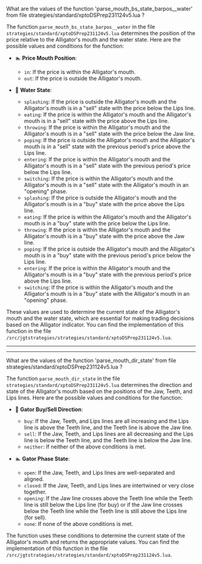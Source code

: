 What are the values of the function 'parse_mouth_bs_state_barpos__water' from file strategies/standard/xptoDSPrep231124v5.lua ?

The function `parse_mouth_bs_state_barpos__water` in the file `strategies/standard/xptoDSPrep231124v5.lua` determines the position of the price relative to the Alligator's mouth and the water state. Here are the possible values and conditions for the function:

* 🏊 **Price Mouth Position**:
  - `in`: If the price is within the Alligator's mouth.
  - `out`: If the price is outside the Alligator's mouth.

* 🌊 **Water State**:
  - `splashing`: If the price is outside the Alligator's mouth and the Alligator's mouth is in a "sell" state with the price below the Lips line.
  - `eating`: If the price is within the Alligator's mouth and the Alligator's mouth is in a "sell" state with the price above the Lips line.
  - `throwing`: If the price is within the Alligator's mouth and the Alligator's mouth is in a "sell" state with the price below the Jaw line.
  - `poping`: If the price is outside the Alligator's mouth and the Alligator's mouth is in a "sell" state with the previous period's price above the Lips line.
  - `entering`: If the price is within the Alligator's mouth and the Alligator's mouth is in a "sell" state with the previous period's price below the Lips line.
  - `switching`: If the price is within the Alligator's mouth and the Alligator's mouth is in a "sell" state with the Alligator's mouth in an "opening" phase.
  - `splashing`: If the price is outside the Alligator's mouth and the Alligator's mouth is in a "buy" state with the price above the Lips line.
  - `eating`: If the price is within the Alligator's mouth and the Alligator's mouth is in a "buy" state with the price below the Lips line.
  - `throwing`: If the price is within the Alligator's mouth and the Alligator's mouth is in a "buy" state with the price above the Jaw line.
  - `poping`: If the price is outside the Alligator's mouth and the Alligator's mouth is in a "buy" state with the previous period's price below the Lips line.
  - `entering`: If the price is within the Alligator's mouth and the Alligator's mouth is in a "buy" state with the previous period's price above the Lips line.
  - `switching`: If the price is within the Alligator's mouth and the Alligator's mouth is in a "buy" state with the Alligator's mouth in an "opening" phase.

These values are used to determine the current state of the Alligator's mouth and the water state, which are essential for making trading decisions based on the Alligator indicator. You can find the implementation of this function in the file `/src/jgtstrategies/strategies/standard/xptoDSPrep231124v5.lua`.



----
----



What are the values of the function 'parse_mouth_dir_state' from file strategies/standard/xptoDSPrep231124v5.lua ?

The function `parse_mouth_dir_state` in the file `strategies/standard/xptoDSPrep231124v5.lua` determines the direction and state of the Alligator's mouth based on the positions of the Jaw, Teeth, and Lips lines. Here are the possible values and conditions for the function:

* 🐊 **Gator Buy/Sell Direction**:
  - `buy`: If the Jaw, Teeth, and Lips lines are all increasing and the Lips line is above the Teeth line, and the Teeth line is above the Jaw line.
  - `sell`: If the Jaw, Teeth, and Lips lines are all decreasing and the Lips line is below the Teeth line, and the Teeth line is below the Jaw line.
  - `neither`: If neither of the above conditions is met.

* 🏊 **Gator Phase State**:
  - `open`: If the Jaw, Teeth, and Lips lines are well-separated and aligned.
  - `closed`: If the Jaw, Teeth, and Lips lines are intertwined or very close together.
  - `opening`: If the Jaw line crosses above the Teeth line while the Teeth line is still below the Lips line (for buy) or if the Jaw line crosses below the Teeth line while the Teeth line is still above the Lips line (for sell).
  - `none`: If none of the above conditions is met.

The function uses these conditions to determine the current state of the Alligator's mouth and returns the appropriate values. You can find the implementation of this function in the file `/src/jgtstrategies/strategies/standard/xptoDSPrep231124v5.lua`.


